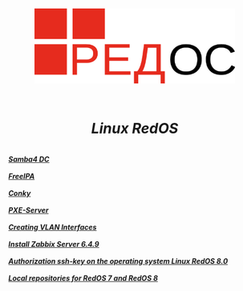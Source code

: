  <br/>
<p align="center">
<img src="./logo.png" width="400" height="150"/>
</p><br/>
<h1 align="Center"><i>Linux RedOS</i></h1>
 <br/>
<i> <a href="https://github.com/dimoroz772/Linux_RedOS/blob/Website/Samba_DC"><b>Samba4 DC</b></a><br/><i/>
 <br/>
<i> <a href="https://github.com/dimoroz772/Linux_RedOS/blob/Website/FreeIPA"><b>FreeIPA</b></a><br/><i/>
 <br/>
<i> <a href="https://github.com/dimoroz772/Linux_RedOS/blob/Website/Conky"><b>Conky</b></a><br/><i/>
 <br/>
<i> <a href="https://github.com/dimoroz772/Linux_RedOS/blob/Website/PXE-Server"><b>PXE-Server</b></a><br/><i/>
 <br/>
<i> <a href="https://github.com/dimoroz772/Linux_RedOS/blob/Website/Creating_VLAN_Interfaces"><b>Creating VLAN Interfaces</b></a><br/><i/>
 <br/>
<i> <a href="https://github.com/dimoroz772/Linux_RedOS/blob/Website/Install_Zabbix_Server_6.4.9"><b>Install Zabbix Server 6.4.9</b></a><br/><i/>
 <br/>
<i> <a href="https://github.com/dimoroz772/Linux_RedOS/blob/Website/Authorization_ssh-key_on_the_operating_system_Linux_RedOS_8.0"><b>Authorization ssh-key on the operating system Linux RedOS 8.0</b></a><br/><i/>
 <br/>
<i> <a href="https://github.com/dimoroz772/Linux_RedOS/blob/Website/Local_repositories_for_RedOS_7_and_RedOS_8"><b>Local repositories for RedOS 7 and RedOS 8</b></a><br/><i/>

